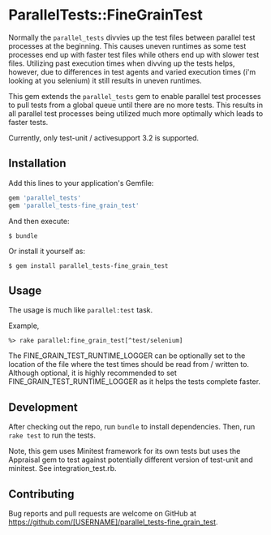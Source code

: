# ParallelTests::FineGrainTest

Normally the `parallel_tests` divvies up the test files between parallel test processes at the
beginning. This causes uneven runtimes as some test processes end up with faster test files while others end up with slower test files. Utilizing past execution times when divving up the tests helps, however, due to differences in test agents and varied execution times (i'm looking at you selenium) it still results in uneven runtimes.

This gem extends the `parallel_tests` gem to enable parallel test processes to pull tests from a global queue until there are no more tests. This results in all parallel test processes being
utilized much more optimally which leads to faster tests.

Currently, only test-unit / activesupport 3.2 is supported.

## Installation

Add this lines to your application's Gemfile:

```ruby
gem 'parallel_tests'
gem 'parallel_tests-fine_grain_test'
```

And then execute:

    $ bundle

Or install it yourself as:

    $ gem install parallel_tests-fine_grain_test

## Usage

The usage is much like `parallel:test` task.

Example,
```
%> rake parallel:fine_grain_test[^test/selenium]
```

The FINE_GRAIN_TEST_RUNTIME_LOGGER can be optionally set to the location of the file where the test times should be read from / written to. Although optional, it is highly recommended to set FINE_GRAIN_TEST_RUNTIME_LOGGER as it helps the tests complete faster.

## Development

After checking out the repo, run `bundle` to install dependencies. Then, run `rake test` to run the tests.

Note, this gem uses Minitest framework for its own tests but uses the Appraisal gem to test against potentially different version of test-unit and minitest. See integration_test.rb.

## Contributing

Bug reports and pull requests are welcome on GitHub at https://github.com/[USERNAME]/parallel_tests-fine_grain_test.

